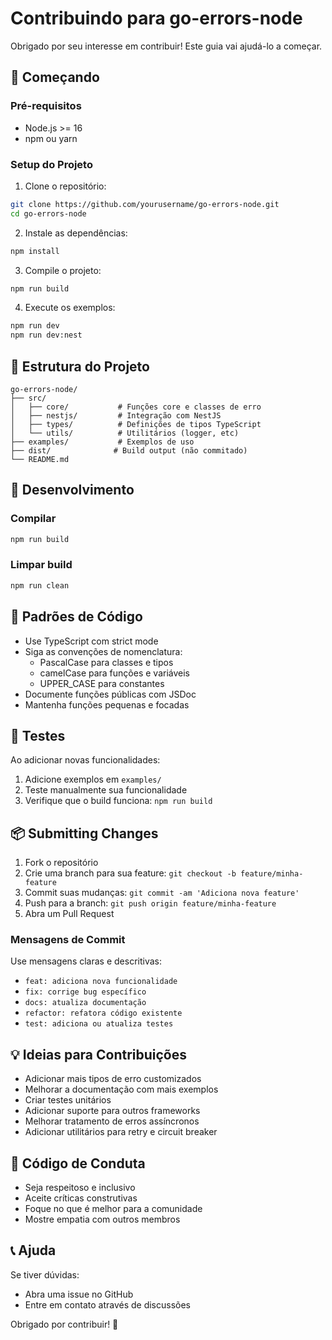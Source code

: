 # Contribuindo para go-errors-node

Obrigado por seu interesse em contribuir! Este guia vai ajudá-lo a começar.

## 🚀 Começando

### Pré-requisitos

- Node.js >= 16
- npm ou yarn

### Setup do Projeto

1. Clone o repositório:
```bash
git clone https://github.com/yourusername/go-errors-node.git
cd go-errors-node
```

2. Instale as dependências:
```bash
npm install
```

3. Compile o projeto:
```bash
npm run build
```

4. Execute os exemplos:
```bash
npm run dev
npm run dev:nest
```

## 📝 Estrutura do Projeto

```
go-errors-node/
├── src/
│   ├── core/           # Funções core e classes de erro
│   ├── nestjs/         # Integração com NestJS
│   ├── types/          # Definições de tipos TypeScript
│   └── utils/          # Utilitários (logger, etc)
├── examples/           # Exemplos de uso
├── dist/              # Build output (não commitado)
└── README.md
```

## 🔨 Desenvolvimento

### Compilar

```bash
npm run build
```

### Limpar build

```bash
npm run clean
```

## 📐 Padrões de Código

- Use TypeScript com strict mode
- Siga as convenções de nomenclatura:
  - PascalCase para classes e tipos
  - camelCase para funções e variáveis
  - UPPER_CASE para constantes
- Documente funções públicas com JSDoc
- Mantenha funções pequenas e focadas

## 🧪 Testes

Ao adicionar novas funcionalidades:

1. Adicione exemplos em `examples/`
2. Teste manualmente sua funcionalidade
3. Verifique que o build funciona: `npm run build`

## 📦 Submitting Changes

1. Fork o repositório
2. Crie uma branch para sua feature: `git checkout -b feature/minha-feature`
3. Commit suas mudanças: `git commit -am 'Adiciona nova feature'`
4. Push para a branch: `git push origin feature/minha-feature`
5. Abra um Pull Request

### Mensagens de Commit

Use mensagens claras e descritivas:

- `feat: adiciona nova funcionalidade`
- `fix: corrige bug específico`
- `docs: atualiza documentação`
- `refactor: refatora código existente`
- `test: adiciona ou atualiza testes`

## 💡 Ideias para Contribuições

- Adicionar mais tipos de erro customizados
- Melhorar a documentação com mais exemplos
- Criar testes unitários
- Adicionar suporte para outros frameworks
- Melhorar tratamento de erros assíncronos
- Adicionar utilitários para retry e circuit breaker

## 🤝 Código de Conduta

- Seja respeitoso e inclusivo
- Aceite críticas construtivas
- Foque no que é melhor para a comunidade
- Mostre empatia com outros membros

## 📞 Ajuda

Se tiver dúvidas:

- Abra uma issue no GitHub
- Entre em contato através de discussões

Obrigado por contribuir! 🎉
